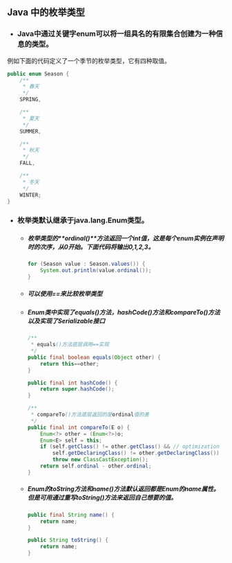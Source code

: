 ## Java 中的枚举类型

- ### Java中通过关键字enum可以将一组具名的有限集合创建为一种信息的类型。

例如下面的代码定义了一个季节的枚举类型，它有四种取值。

```java
public enum Season {
    /**
     * 春天
     */
    SPRING,

    /**
     * 夏天
     */
    SUMMER,

    /**
     * 秋天
     */
    FALL,

    /**
     * 冬天
     */
    WINTER;
}
```

- ### 枚举类默认继承于java.lang.Enum类型。
    - ##### 枚举类型的**ordinal()**方法返回一个int值，这是每个enum实例在声明时的次序，从0开始。下面代码将输出0,1,2,3。

        ```java
        for (Season value : Season.values()) {
            System.out.println(value.ordinal());
        }
        ```

    - ##### 可以使用==来比较枚举类型

    - ##### Enum类中实现了equals()方法，hashCode()方法和compareTo()方法以及实现了Serializable接口

        ```java
        /**
         * equals()方法底层调用==实现
         */
        public final boolean equals(Object other) {
            return this==other;
        }
        
        public final int hashCode() {
            return super.hashCode();
        }
        
        /**
         * compareTo()方法底层返回的是ordinal值的差
         */
        public final int compareTo(E o) {
            Enum<?> other = (Enum<?>)o;
            Enum<E> self = this;
            if (self.getClass() != other.getClass() && // optimization
                self.getDeclaringClass() != other.getDeclaringClass())
                throw new ClassCastException();
            return self.ordinal - other.ordinal;
        }
        ```

        

    - ##### Enum的toString方法和name()方法默认返回都是Enum的name属性。但是可用通过重写toString()方法来返回自己想要的值。

        ```java
        public final String name() {
            return name;
        }
        
        public String toString() {
            return name;
        }
        ```

        

    

